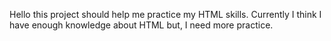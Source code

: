 Hello this project should help me practice my HTML skills.
Currently I think I have enough knowledge about HTML but, I need more practice.